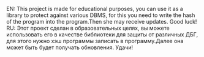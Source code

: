 EN:
This project is made for educational purposes, you can use it as a library to protect against various DBMS, for this you need to write the hash of the program into the program.Then she may receive updates. Good luck!
RU:
Этот проект сделан в образовательных целях, вы можете использовать его в качестве библиотеки для защиты от различных ДБГ, для этого нужно хэш программы записать в программу.Далее она может быть будет получать обновления. Удачи!

